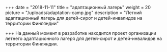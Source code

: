 +++
date = "2018-11-11"
title = "адаптационный лагерь"
weight = 20
picture = "/uploads/adaptation-camp.jpg"
description = "Летний адаптационный  лагерь для детей-сирот и детей-инвалидов на территории Финляндии"

+++
На данный момент в разработке находится проект организации летнего адаптационного  лагеря для детей-сирот и детей-инвалидов на территории Финляндии.
